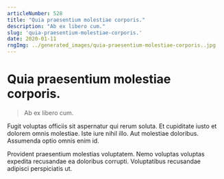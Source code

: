 ```yaml
---
articleNumber: 528
title: "Quia praesentium molestiae corporis."
description: "Ab ex libero cum."
slug: 'quia-praesentium-molestiae-corporis.'
date: 2020-01-11
rngImg: ../generated_images/quia-praesentium-molestiae-corporis..jpg
---
```


# Quia praesentium molestiae corporis.

> Ab ex libero cum.

Fugit voluptas officiis sit aspernatur qui rerum soluta. Et cupiditate iusto et dolorem omnis molestiae. Iste iure nihil illo. Aut molestiae doloribus. Assumenda optio omnis enim id.
 Provident praesentium molestias voluptatem. Nemo voluptas voluptas expedita recusandae ea doloribus corrupti. Voluptatibus recusandae adipisci perspiciatis ut.

